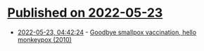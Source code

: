 # [Published on 2022-05-23](index.md)

* [2022-05-23, 04:42:24](https://news.ycombinator.com/item?id=31475401) - [Goodbye smallpox vaccination, hello monkeypox (2010)](https://www.nationalgeographic.com/science/article/goodbye-smallpox-vaccination-hello-monkeypox)
